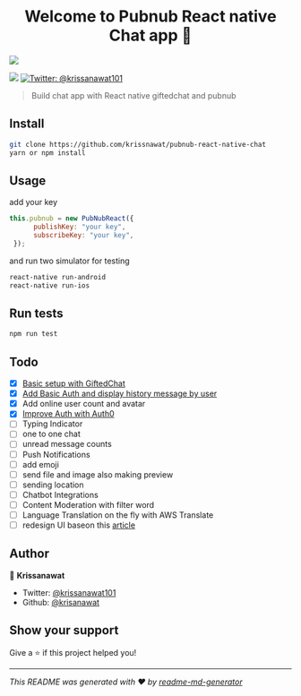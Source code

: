 <h1 align="center">Welcome to Pubnub React native Chat app 👋</h1>
<img src="https://i.imgur.com/DTAgxdN.gif" />
<p>
  <img src="https://img.shields.io/badge/version-0.0.1-blue.svg?cacheSeconds=2592000" />
  <a href="https://twitter.com/@krissanawat101">
    <img alt="Twitter: @krissanawat101" src="https://img.shields.io/twitter/follow/@reactninja.svg?style=social" target="_blank" />
  </a>
</p>

> Build chat app with React native giftedchat and pubnub

## Install

```sh
git clone https://github.com/krissnawat/pubnub-react-native-chat
yarn or npm install
```

## Usage
add your key 
```jsx
this.pubnub = new PubNubReact({
      publishKey: "your key",
      subscribeKey: "your key",
 });
```
and run two simulator for testing
```sh
react-native run-android  
react-native run-ios
```

## Run tests

```sh
npm run test
```
## Todo
- [X] [Basic setup with GiftedChat](https://www.pubnub.com/blog/building-a-chat-app-with-react-native-and-pubnub-part-one-messaging/)
- [X] [Add Basic Auth and display history message by user](https://www.pubnub.com/blog/building-a-chat-app-with-react-native-and-pubnub-part-two-message-history/)
- [X] Add online user count and avatar
- [X] [Improve Auth with Auth0](https://imgur.com/a/lrhJwri)
- [ ] Typing Indicator
- [ ] one to one chat
- [ ] unread message counts
- [ ] Push Notifications
- [ ] add emoji
- [ ] send file and image also making preview 
- [ ] sending location
- [ ] Chatbot Integrations
- [ ] Content Moderation with filter word 
- [ ] Language Translation on the fly with AWS Translate
- [ ] redesign UI baseon this [article](https://medium.com/@victorvarghese/building-facebook-messenger-clone-in-react-native-6d0f77bcd926)
## Author

👤 **Krissanawat**

* Twitter: [@krissanawat101](https://twitter.com/@krissanawat101)
* Github: [@krisanawat](https://github.com/krissnawat)

## Show your support

Give a ⭐️ if this project helped you!

***
_This README was generated with ❤️ by [readme-md-generator](https://github.com/kefranabg/readme-md-generator)_
